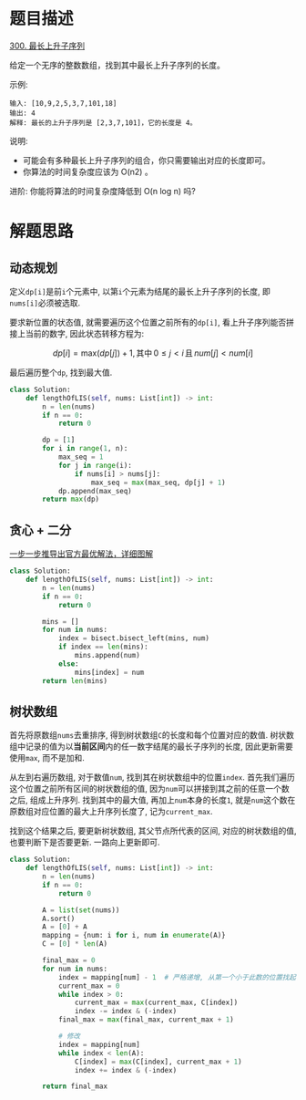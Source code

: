 # 题目描述

[300. 最长上升子序列](https://leetcode-cn.com/problems/longest-increasing-subsequence/)

给定一个无序的整数数组，找到其中最长上升子序列的长度。

示例:
```
输入: [10,9,2,5,3,7,101,18]
输出: 4
解释: 最长的上升子序列是 [2,3,7,101]，它的长度是 4。
```

说明:

- 可能会有多种最长上升子序列的组合，你只需要输出对应的长度即可。
- 你算法的时间复杂度应该为 O(n2) 。

进阶: 你能将算法的时间复杂度降低到 O(n log n) 吗?

# 解题思路

## 动态规划

定义`dp[i]`是前`i`个元素中, 以第`i`个元素为结尾的最长上升子序列的长度, 即`nums[i]`必须被选取.

要求新位置的状态值, 就需要遍历这个位置之前所有的`dp[i]`, 看上升子序列能否拼接上当前的数字, 因此状态转移方程为:

$$dp[i] = \text{max}(dp[j]) + 1, \text{其中} \, 0 \leq j < i \, \text{且} \, \textit{num}[j]<\textit{num}[i]$$

最后遍历整个`dp`, 找到最大值.

```python
class Solution:
    def lengthOfLIS(self, nums: List[int]) -> int:
        n = len(nums)
        if n == 0:
            return 0

        dp = [1]
        for i in range(1, n):
            max_seq = 1
            for j in range(i):
                if nums[i] > nums[j]:
                    max_seq = max(max_seq, dp[j] + 1)
            dp.append(max_seq)
        return max(dp)
```

## 贪心 + 二分

[一步一步推导出官方最优解法，详细图解](https://leetcode-cn.com/problems/longest-increasing-subsequence/solution/yi-bu-yi-bu-tui-dao-chu-guan-fang-zui-you-jie-fa-x/)

```python
class Solution:
    def lengthOfLIS(self, nums: List[int]) -> int:
        n = len(nums)
        if n == 0:
            return 0

        mins = []
        for num in nums:
            index = bisect.bisect_left(mins, num)
            if index == len(mins):
                mins.append(num)
            else:
                mins[index] = num
        return len(mins)
```

## 树状数组

首先将原数组`nums`去重排序, 得到树状数组`C`的长度和每个位置对应的数值. 树状数组中记录的值为以**当前区间**内的任一数字结尾的最长子序列的长度, 因此更新需要使用`max`, 而不是加和.

从左到右遍历数组, 对于数值`num`, 找到其在树状数组中的位置`index`. 首先我们遍历这个位置之前所有区间的树状数组的值, 因为`num`可以拼接到其之前的任意一个数之后, 组成上升序列. 找到其中的最大值, 再加上`num`本身的长度`1`, 就是`num`这个数在原数组对应位置的最大上升序列长度了, 记为`current_max`.

找到这个结果之后, 要更新树状数组, 其父节点所代表的区间, 对应的树状数组的值, 也要判断下是否要更新. 一路向上更新即可.

```python
class Solution:
    def lengthOfLIS(self, nums: List[int]) -> int:
        n = len(nums)
        if n == 0:
            return 0

        A = list(set(nums))
        A.sort()
        A = [0] + A
        mapping = {num: i for i, num in enumerate(A)}
        C = [0] * len(A)

        final_max = 0
        for num in nums:
            index = mapping[num] - 1  # 严格递增, 从第一个小于此数的位置找起
            current_max = 0
            while index > 0:
                current_max = max(current_max, C[index])
                index -= index & (-index)
            final_max = max(final_max, current_max + 1)

            # 修改
            index = mapping[num]
            while index < len(A):
                C[index] = max(C[index], current_max + 1)
                index += index & (-index)

        return final_max
```
